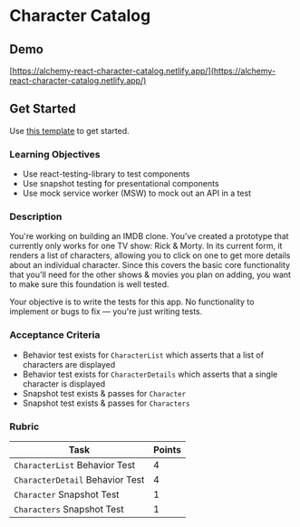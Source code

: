 # Character Catalog

## Demo

[https://alchemy-react-character-catalog.netlify.app/](https://alchemy-react-character-catalog.netlify.app/)

## Get Started

Use [this template](https://github.com/alchemycodelab/react-character-catalog) to get started.

### Learning Objectives

- Use react-testing-library to test components
- Use snapshot testing for presentational components
- Use mock service worker (MSW) to mock out an API in a test

### Description

You're working on building an IMDB clone. You've created a prototype that currently only works for one TV show: Rick & Morty. In its current form, it renders a list of characters, allowing you to click on one to get more details about an individual character. Since this covers the basic core functionality that you'll need for the other shows & movies you plan on adding, you want to make sure this foundation is well tested.

Your objective is to write the tests for this app. No functionality to implement or bugs to fix — you're just writing tests.

### Acceptance Criteria

- Behavior test exists for `CharacterList` which asserts that a list of characters are displayed
- Behavior test exists for `CharacterDetails` which asserts that a single character is displayed
- Snapshot test exists & passes for `Character`
- Snapshot test exists & passes for `Characters`

### Rubric

| Task                            | Points |
| ------------------------------- | ------ |
| `CharacterList` Behavior Test   | 4      |
| `CharacterDetail` Behavior Test | 4      |
| `Character` Snapshot Test       | 1      |
| `Characters` Snapshot Test      | 1      |

